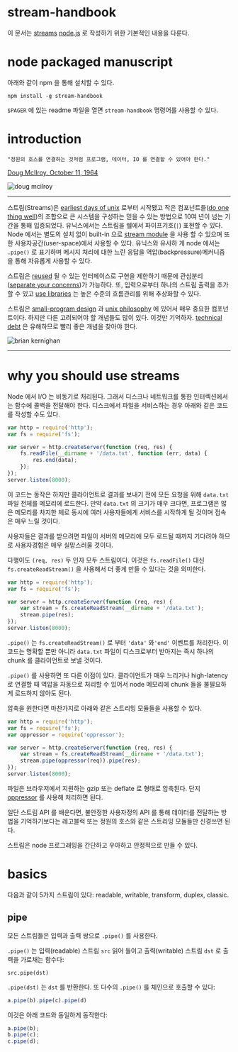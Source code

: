 # stream-handbook

이 문서는 [streams](http://nodejs.org/docs/latest/api/stream.html)  [node.js](http://nodejs.org/) 로 작성하기 위한 기본적인 내용을 다룬다. 

# node packaged manuscript

아래와 같이 npm 을 통해 설치할 수 있다.
```
npm install -g stream-handbook
```

`$PAGER` 에 있는 readme 파일을 열면 `stream-handbook` 명령어를 사용할 수 있다.

# introduction

```
"정원의 호스를 연결하는 것처럼 프로그램, 데이터, IO 를 연결할 수 있어야 한다."
```

[Doug McIlroy. October 11, 1964](http://cm.bell-labs.com/who/dmr/mdmpipe.html)

![doug mcilroy](http://substack.net/images/mcilroy.png)

***

스트림(Streams)은 [earliest days of unix](http://www.youtube.com/watch?v=tc4ROCJYbm0) 로부터 시작됐고 작은 컴포넌트들([do one thing well](http:/로/www.faqs.org/docs/artu/ch01s06.html))의 조합으로 큰 시스템을 구성하는 믿을 수 있는 방법으로 10여 년이 넘는 기간을 통해 입증되었다.
유닉스에서는 스트림을 쉘에서 파이프기호(`|`) 표현할 수 있다. Node 에서는 별도의 설치 없이 built-in 으로 [stream module](http://nodejs.org/docs/latest/api/stream.html) 을 사용 할 수 있으며 또한 사용자공간(user-space)에서 사용할 수 있다.
유닉스와 유사하 게 node 에서는 `.pipe()` 로 표기하며 메시지 처리에 대한 느린 응답을 역압(backpressure)메커니즘을 통해 자유롭게 사용할 수 있다.

스트림은 [reused](http://www.faqs.org/docs/artu/ch01s06.html#id2877537) 될 수 있는 인터페이스로 구현을 제한하기 때문에 관심분리([separate your concerns](http://www.c2.com/cgi/wiki?SeparationOfConcerns))가 가능하다.
또, 입력으로부터 하나의 스트림 출력을 추가할 수 있고 [use libraries](http://npmjs.org) 는 높은 수준의 흐름관리를 위해 추상화할 수 있다.

스트림은 [small-program design](https://michaelochurch.wordpress.com/2012/08/15/what-is-spaghetti-code/) 과 [unix philosophy](http://www.faqs.org/docs/artu/ch01s06.html) 에 있어서 매우 중요한 컴포넌트이다.
하지만 다른 고려되어야 할 개념들도 많이 있다. 이것만 기억하자. [technical debt](http://c2.com/cgi/wiki?TechnicalDebt) 은 유해하므로 빨리 좋은 개념을 찾아야 한다.

![brian kernighan](http://substack.net/images/kernighan.png)

***

# why you should use streams

Node 에서 I/O  는 비동기로 처리된다. 그래서 디스크나 네트워크를 통한 인터렉션에서는 함수에 콜백을 전달해야 한다.
디스크에서 파일을 서비스하는 경우 아래와 같은 코드를 작성할 수도 있다.

``` js
var http = require('http');
var fs = require('fs');

var server = http.createServer(function (req, res) {
    fs.readFile(__dirname + '/data.txt', function (err, data) {
        res.end(data);
    });
});
server.listen(8000);
```

이 코드는 동작은 하지만 클라이언트로 결과를 보내기 전에 모든 요청을 위해 `data.txt` 파일 전체를 메모리에 로드한다. 만약 `data.txt` 의 크기가 매우 크다면, 프로그램은 많은 메모리를 차지한 체로 동시에 여러 사용자들에게 서비스를 시작하게 될 것이며 접속은 매우 느릴 것이다.

사용자들은 결과를 받으려면 파일이 서버의 메모리에 모두 로드될 때까지 기다려야 하므로 사용자경험은 매우 실망스러울 것이다.

다행이도 `(req, res)` 두 인자 모두 스트림이다. 이것은 `fs.readFile()` 대신 `fs.createReadStream()` 을 사용해서 더 좋게 만들 수 있다는 것을 의미한다.

``` js
var http = require('http');
var fs = require('fs');

var server = http.createServer(function (req, res) {
    var stream = fs.createReadStream(__dirname + '/data.txt');
    stream.pipe(res);
});
server.listen(8000);
```
`.pipe()` 는 `fs.createReadStream()` 로 부터 `'data'` 와`'end'` 이벤트를 처리한다. 이 코드는 명확할 뿐만 아니라 `data.txt` 파일이 디스크로부터 받아지는 즉시 하나의 chunk 를 클라이언트로 보낼 것이다.

`.pipe()` 를 사용하면 또 다른 이점이 있다. 클라이언트가 매우 느리거나 high-latency 로 연결할 때 역압을 자동으로 처리할 수 있어서 node 메모리에 chunk 들을 불필요하게 로드하지 않아도 된다.

압축을 원한다면 마찬가지로 아래와 같은 스트리밍 모듈들을 사용할 수 있다.

``` js
var http = require('http');
var fs = require('fs');
var oppressor = require('oppressor');

var server = http.createServer(function (req, res) {
    var stream = fs.createReadStream(__dirname + '/data.txt');
    stream.pipe(oppressor(req)).pipe(res);
});
server.listen(8000);
```

파일은 브라우저에서 지원하는 gzip 또는 deflate 로 형태로 압축된다. 단지 [oppressor](https://github.com/substack/oppressor) 를 사용해 처리하면 된다.

일단 스트림 API 를 배운다면, 불안정한 사용자정의 API 를 통해 데이터를 전달하는 방법을 기억하기보다는 레고블럭 또는 정원의 호스와 같은 스트리밍 모듈들만 신경쓰면 된다.

스트림은 node 프로그래밍을 간단하고 우아하고 안정적으로 만들 수 있다.

# basics

다음과 같이 5가지 스트림이 있다: readable, writable, transform, duplex, classic.

## pipe

모든 스트림들은 입력과 출력 쌍으로 `.pipe()` 를 사용한다.

`.pipe()` 는 입력(readable) 스트림 `src` 읽어 들이고 출력(writable) 스트림 `dst` 로 출력을 가로채는 함수다:

```
src.pipe(dst)
```

`.pipe(dst)` 는 `dst` 를 반환한다. 또 다수의 `.pipe()` 를 체인으로 호출할 수 있다:

``` js
a.pipe(b).pipe(c).pipe(d)
```

이것은 아래 코드와 동일하게 동작한다:

``` js
a.pipe(b);
b.pipe(c);
c.pipe(d);
```